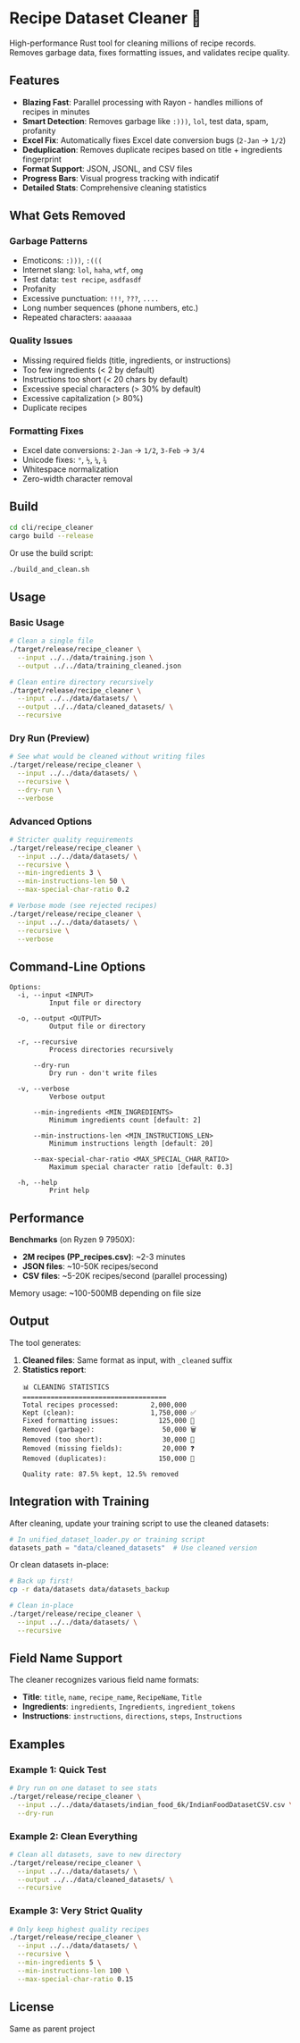 # Recipe Dataset Cleaner 🧹

High-performance Rust tool for cleaning millions of recipe records. Removes garbage data, fixes formatting issues, and validates recipe quality.

## Features

- **Blazing Fast**: Parallel processing with Rayon - handles millions of recipes in minutes
- **Smart Detection**: Removes garbage like `:)))`, `lol`, test data, spam, profanity
- **Excel Fix**: Automatically fixes Excel date conversion bugs (`2-Jan` → `1/2`)
- **Deduplication**: Removes duplicate recipes based on title + ingredients fingerprint
- **Format Support**: JSON, JSONL, and CSV files
- **Progress Bars**: Visual progress tracking with indicatif
- **Detailed Stats**: Comprehensive cleaning statistics

## What Gets Removed

### Garbage Patterns
- Emoticons: `:)))`, `:(((`
- Internet slang: `lol`, `haha`, `wtf`, `omg`
- Test data: `test recipe`, `asdfasdf`
- Profanity
- Excessive punctuation: `!!!`, `???`, `....`
- Long number sequences (phone numbers, etc.)
- Repeated characters: `aaaaaaa`

### Quality Issues
- Missing required fields (title, ingredients, or instructions)
- Too few ingredients (< 2 by default)
- Instructions too short (< 20 chars by default)
- Excessive special characters (> 30% by default)
- Excessive capitalization (> 80%)
- Duplicate recipes

### Formatting Fixes
- Excel date conversions: `2-Jan` → `1/2`, `3-Feb` → `3/4`
- Unicode fixes: `°`, `½`, `¼`, `¾`
- Whitespace normalization
- Zero-width character removal

## Build

```bash
cd cli/recipe_cleaner
cargo build --release
```

Or use the build script:
```bash
./build_and_clean.sh
```

## Usage

### Basic Usage

```bash
# Clean a single file
./target/release/recipe_cleaner \
  --input ../../data/training.json \
  --output ../../data/training_cleaned.json

# Clean entire directory recursively
./target/release/recipe_cleaner \
  --input ../../data/datasets/ \
  --output ../../data/cleaned_datasets/ \
  --recursive
```

### Dry Run (Preview)

```bash
# See what would be cleaned without writing files
./target/release/recipe_cleaner \
  --input ../../data/datasets/ \
  --recursive \
  --dry-run \
  --verbose
```

### Advanced Options

```bash
# Stricter quality requirements
./target/release/recipe_cleaner \
  --input ../../data/datasets/ \
  --recursive \
  --min-ingredients 3 \
  --min-instructions-len 50 \
  --max-special-char-ratio 0.2

# Verbose mode (see rejected recipes)
./target/release/recipe_cleaner \
  --input ../../data/datasets/ \
  --recursive \
  --verbose
```

## Command-Line Options

```
Options:
  -i, --input <INPUT>
          Input file or directory

  -o, --output <OUTPUT>
          Output file or directory

  -r, --recursive
          Process directories recursively

      --dry-run
          Dry run - don't write files

  -v, --verbose
          Verbose output

      --min-ingredients <MIN_INGREDIENTS>
          Minimum ingredients count [default: 2]

      --min-instructions-len <MIN_INSTRUCTIONS_LEN>
          Minimum instructions length [default: 20]

      --max-special-char-ratio <MAX_SPECIAL_CHAR_RATIO>
          Maximum special character ratio [default: 0.3]

  -h, --help
          Print help
```

## Performance

**Benchmarks** (on Ryzen 9 7950X):

- **2M recipes (PP_recipes.csv)**: ~2-3 minutes
- **JSON files**: ~10-50K recipes/second
- **CSV files**: ~5-20K recipes/second (parallel processing)

Memory usage: ~100-500MB depending on file size

## Output

The tool generates:

1. **Cleaned files**: Same format as input, with `_cleaned` suffix
2. **Statistics report**:
   ```
   📊 CLEANING STATISTICS
   ====================================
   Total recipes processed:        2,000,000
   Kept (clean):                   1,750,000 ✅
   Fixed formatting issues:          125,000 🔧
   Removed (garbage):                 50,000 🗑️
   Removed (too short):               30,000 📏
   Removed (missing fields):          20,000 ❓
   Removed (duplicates):             150,000 🔁

   Quality rate: 87.5% kept, 12.5% removed
   ```

## Integration with Training

After cleaning, update your training script to use the cleaned datasets:

```python
# In unified_dataset_loader.py or training script
datasets_path = "data/cleaned_datasets"  # Use cleaned version
```

Or clean datasets in-place:
```bash
# Back up first!
cp -r data/datasets data/datasets_backup

# Clean in-place
./target/release/recipe_cleaner \
  --input ../../data/datasets/ \
  --recursive
```

## Field Name Support

The cleaner recognizes various field name formats:

- **Title**: `title`, `name`, `recipe_name`, `RecipeName`, `Title`
- **Ingredients**: `ingredients`, `Ingredients`, `ingredient_tokens`
- **Instructions**: `instructions`, `directions`, `steps`, `Instructions`

## Examples

### Example 1: Quick Test

```bash
# Dry run on one dataset to see stats
./target/release/recipe_cleaner \
  --input ../../data/datasets/indian_food_6k/IndianFoodDatasetCSV.csv \
  --dry-run
```

### Example 2: Clean Everything

```bash
# Clean all datasets, save to new directory
./target/release/recipe_cleaner \
  --input ../../data/datasets/ \
  --output ../../data/cleaned_datasets/ \
  --recursive
```

### Example 3: Very Strict Quality

```bash
# Only keep highest quality recipes
./target/release/recipe_cleaner \
  --input ../../data/datasets/ \
  --recursive \
  --min-ingredients 5 \
  --min-instructions-len 100 \
  --max-special-char-ratio 0.15
```

## License

Same as parent project
